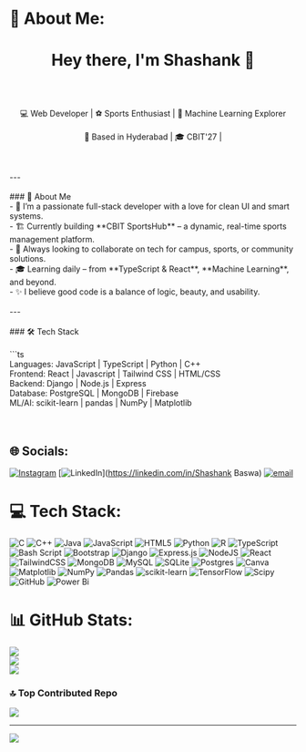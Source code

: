 
# 💫 About Me:
<h1 align="center">Hey there, I'm Shashank 👋</h1><br><p align="center"><br>  💻 Web Developer | ⚽ Sports Enthusiast | 🤖 Machine Learning Explorer <br/><br>  📍 Based in Hyderabad | 🎓 CBIT'27 |<br></p><br><br>---<br><br>### 🚀 About Me<br>- 🎯 I’m a passionate full-stack developer with a love for clean UI and smart systems.<br>- 🏗️ Currently building **CBIT SportsHub** – a dynamic, real-time sports management platform.<br>- 🤝 Always looking to collaborate on tech for campus, sports, or community solutions.<br>- 🎓 Learning daily – from **TypeScript & React**, **Machine Learning**, and beyond.<br>- ✨ I believe good code is a balance of logic, beauty, and usability.<br><br>---<br><br>### 🛠️ Tech Stack<br><br>```ts<br>Languages:  JavaScript | TypeScript | Python | C++<br>Frontend:   React | Javascript | Tailwind CSS | HTML/CSS<br>Backend:    Django | Node.js | Express<br>Database:   PostgreSQL | MongoDB | Firebase<br>ML/AI:      scikit-learn | pandas | NumPy | Matplotlib<br><br><br>


## 🌐 Socials:
[![Instagram](https://img.shields.io/badge/Instagram-%23E4405F.svg?logo=Instagram&logoColor=white)](https://instagram.com/shashank_baswa) [![LinkedIn](https://img.shields.io/badge/LinkedIn-%230077B5.svg?logo=linkedin&logoColor=white)](https://linkedin.com/in/Shashank Baswa) [![email](https://img.shields.io/badge/Email-D14836?logo=gmail&logoColor=white)](mailto:baswashashank123@gmail.com) 

# 💻 Tech Stack:
![C](https://img.shields.io/badge/c-%2300599C.svg?style=for-the-badge&logo=c&logoColor=white) ![C++](https://img.shields.io/badge/c++-%2300599C.svg?style=for-the-badge&logo=c%2B%2B&logoColor=white) ![Java](https://img.shields.io/badge/java-%23ED8B00.svg?style=for-the-badge&logo=openjdk&logoColor=white) ![JavaScript](https://img.shields.io/badge/javascript-%23323330.svg?style=for-the-badge&logo=javascript&logoColor=%23F7DF1E) ![HTML5](https://img.shields.io/badge/html5-%23E34F26.svg?style=for-the-badge&logo=html5&logoColor=white) ![Python](https://img.shields.io/badge/python-3670A0?style=for-the-badge&logo=python&logoColor=ffdd54) ![R](https://img.shields.io/badge/r-%23276DC3.svg?style=for-the-badge&logo=r&logoColor=white) ![TypeScript](https://img.shields.io/badge/typescript-%23007ACC.svg?style=for-the-badge&logo=typescript&logoColor=white) ![Bash Script](https://img.shields.io/badge/bash_script-%23121011.svg?style=for-the-badge&logo=gnu-bash&logoColor=white) ![Bootstrap](https://img.shields.io/badge/bootstrap-%238511FA.svg?style=for-the-badge&logo=bootstrap&logoColor=white) ![Django](https://img.shields.io/badge/django-%23092E20.svg?style=for-the-badge&logo=django&logoColor=white) ![Express.js](https://img.shields.io/badge/express.js-%23404d59.svg?style=for-the-badge&logo=express&logoColor=%2361DAFB) ![NodeJS](https://img.shields.io/badge/node.js-6DA55F?style=for-the-badge&logo=node.js&logoColor=white) ![React](https://img.shields.io/badge/react-%2320232a.svg?style=for-the-badge&logo=react&logoColor=%2361DAFB) ![TailwindCSS](https://img.shields.io/badge/tailwindcss-%2338B2AC.svg?style=for-the-badge&logo=tailwind-css&logoColor=white) ![MongoDB](https://img.shields.io/badge/MongoDB-%234ea94b.svg?style=for-the-badge&logo=mongodb&logoColor=white) ![MySQL](https://img.shields.io/badge/mysql-4479A1.svg?style=for-the-badge&logo=mysql&logoColor=white) ![SQLite](https://img.shields.io/badge/sqlite-%2307405e.svg?style=for-the-badge&logo=sqlite&logoColor=white) ![Postgres](https://img.shields.io/badge/postgres-%23316192.svg?style=for-the-badge&logo=postgresql&logoColor=white) ![Canva](https://img.shields.io/badge/Canva-%2300C4CC.svg?style=for-the-badge&logo=Canva&logoColor=white) ![Matplotlib](https://img.shields.io/badge/Matplotlib-%23ffffff.svg?style=for-the-badge&logo=Matplotlib&logoColor=black) ![NumPy](https://img.shields.io/badge/numpy-%23013243.svg?style=for-the-badge&logo=numpy&logoColor=white) ![Pandas](https://img.shields.io/badge/pandas-%23150458.svg?style=for-the-badge&logo=pandas&logoColor=white) ![scikit-learn](https://img.shields.io/badge/scikit--learn-%23F7931E.svg?style=for-the-badge&logo=scikit-learn&logoColor=white) ![TensorFlow](https://img.shields.io/badge/TensorFlow-%23FF6F00.svg?style=for-the-badge&logo=TensorFlow&logoColor=white) ![Scipy](https://img.shields.io/badge/SciPy-%230C55A5.svg?style=for-the-badge&logo=scipy&logoColor=%white) ![GitHub](https://img.shields.io/badge/github-%23121011.svg?style=for-the-badge&logo=github&logoColor=white) ![Power Bi](https://img.shields.io/badge/power_bi-F2C811?style=for-the-badge&logo=powerbi&logoColor=black)
# 📊 GitHub Stats:
![](https://github-readme-stats.vercel.app/api?username=shashankbaswa007&theme=dark&hide_border=false&include_all_commits=false&count_private=false)<br/>
![](https://nirzak-streak-stats.vercel.app/?user=shashankbaswa007&theme=dark&hide_border=false)<br/>
![](https://github-readme-stats.vercel.app/api/top-langs/?username=shashankbaswa007&theme=dark&hide_border=false&include_all_commits=false&count_private=false&layout=compact)

### 🔝 Top Contributed Repo
![](https://github-contributor-stats.vercel.app/api?username=shashankbaswa007&limit=5&theme=dark&combine_all_yearly_contributions=true)

---
[![](https://visitcount.itsvg.in/api?id=shashankbaswa007&icon=0&color=0)](https://visitcount.itsvg.in)

<!-- Proudly created with GPRM ( https://gprm.itsvg.in ) -->
